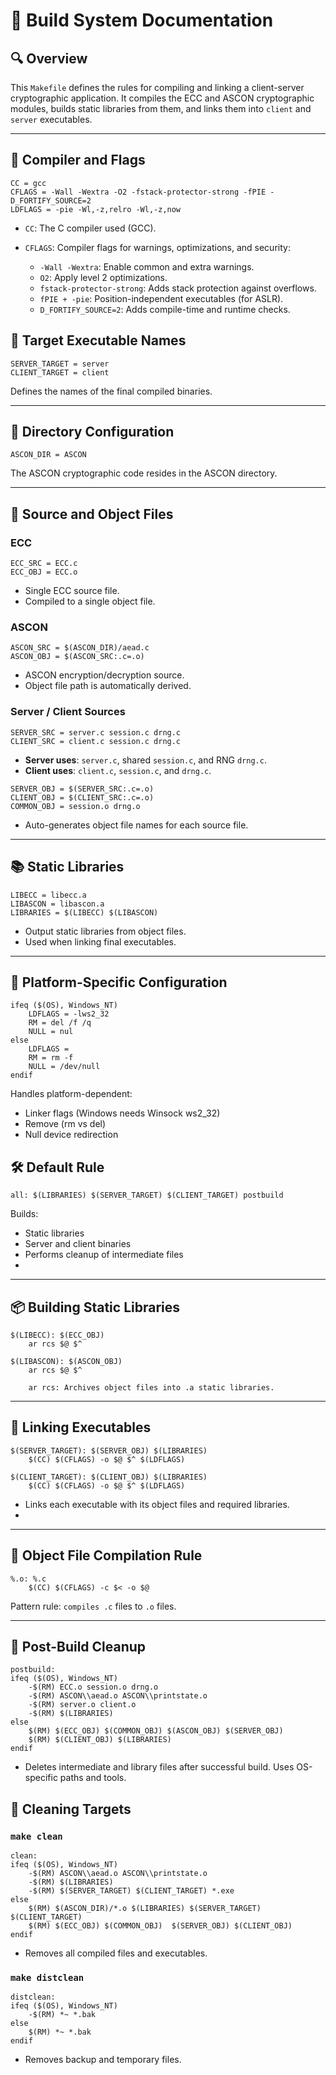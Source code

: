 # 📄 Build System Documentation 

## 🔍 Overview

This `Makefile` defines the rules for compiling and linking a 
client-server cryptographic application. It compiles the ECC and
ASCON cryptographic modules, builds static libraries from them,
and links them into `client` and `server` executables.

---

## 🔧 Compiler and Flags

```make
CC = gcc
CFLAGS = -Wall -Wextra -O2 -fstack-protector-strong -fPIE -D_FORTIFY_SOURCE=2
LDFLAGS = -pie -Wl,-z,relro -Wl,-z,now
```
- `CC`: The C compiler used (GCC).

- `CFLAGS`: Compiler flags for warnings, optimizations, and security:
  - `-Wall -Wextra`: Enable common and extra warnings.
  - `O2`: Apply level 2 optimizations.
  - `fstack-protector-strong`: Adds stack protection against overflows.
  - `fPIE + -pie`: Position-independent executables (for ASLR).
  - `D_FORTIFY_SOURCE=2`: Adds compile-time and runtime checks.

## 🎯 Target Executable Names
```make
SERVER_TARGET = server
CLIENT_TARGET = client
```
Defines the names of the final compiled binaries.

---

## 📁 Directory Configuration
```make
ASCON_DIR = ASCON
```
The ASCON cryptographic code resides in the ASCON directory.

---

## 🧩 Source and Object Files
### ECC
```make
ECC_SRC = ECC.c
ECC_OBJ = ECC.o
```
- Single ECC source file.
- Compiled to a single object file.

### ASCON
```make
ASCON_SRC = $(ASCON_DIR)/aead.c
ASCON_OBJ = $(ASCON_SRC:.c=.o)
```
- ASCON encryption/decryption source.
- Object file path is automatically derived.

### Server / Client Sources
```make
SERVER_SRC = server.c session.c drng.c
CLIENT_SRC = client.c session.c drng.c
```
- **Server uses**: `server.c`, shared `session.c`, and RNG `drng.c`.
- **Client uses**: `client.c`, `session.c`, and `drng.c`.
```make
SERVER_OBJ = $(SERVER_SRC:.c=.o)
CLIENT_OBJ = $(CLIENT_SRC:.c=.o)
COMMON_OBJ = session.o drng.o
``` 
- Auto-generates object file names for each source file.

---
## 📚 Static Libraries
```make
LIBECC = libecc.a
LIBASCON = libascon.a
LIBRARIES = $(LIBECC) $(LIBASCON)
```
- Output static libraries from object files.
- Used when linking final executables.

---

## 🧷 Platform-Specific Configuration
```make
ifeq ($(OS), Windows_NT)
    LDFLAGS = -lws2_32
    RM = del /f /q
    NULL = nul
else
    LDFLAGS =
    RM = rm -f
    NULL = /dev/null
endif
```

Handles platform-dependent:

- Linker flags (Windows needs Winsock ws2_32)
- Remove (rm vs del)
- Null device redirection

## 🛠 Default Rule
```make
all: $(LIBRARIES) $(SERVER_TARGET) $(CLIENT_TARGET) postbuild
```
Builds:
- Static libraries
- Server and client binaries
- Performs cleanup of intermediate files
- 
---

## 📦 Building Static Libraries
```make
$(LIBECC): $(ECC_OBJ)
	ar rcs $@ $^

$(LIBASCON): $(ASCON_OBJ)
	ar rcs $@ $^

    ar rcs: Archives object files into .a static libraries.
```
--- 
## 🔗 Linking Executables
```make
$(SERVER_TARGET): $(SERVER_OBJ) $(LIBRARIES)
	$(CC) $(CFLAGS) -o $@ $^ $(LDFLAGS)

$(CLIENT_TARGET): $(CLIENT_OBJ) $(LIBRARIES)
	$(CC) $(CFLAGS) -o $@ $^ $(LDFLAGS)
```

- Links each executable with its object files and required libraries.
- 
---
## 🧱 Object File Compilation Rule
```make
%.o: %.c
	$(CC) $(CFLAGS) -c $< -o $@
```
Pattern rule: `compiles .c` files to `.o` files.

---
## 🧼 Post-Build Cleanup
```make
postbuild:
ifeq ($(OS), Windows_NT)
	-$(RM) ECC.o session.o drng.o
	-$(RM) ASCON\\aead.o ASCON\\printstate.o
	-$(RM) server.o client.o
	-$(RM) $(LIBRARIES)
else
	$(RM) $(ECC_OBJ) $(COMMON_OBJ) $(ASCON_OBJ) $(SERVER_OBJ)
	$(RM) $(CLIENT_OBJ) $(LIBRARIES)
endif
```
- Deletes intermediate and library files after successful build. Uses OS-specific paths and tools.
## 🧽 Cleaning Targets

### **`make clean`**

```make
clean:
ifeq ($(OS), Windows_NT)
	-$(RM) ASCON\\aead.o ASCON\\printstate.o
	-$(RM) $(LIBRARIES)
	-$(RM) $(SERVER_TARGET) $(CLIENT_TARGET) *.exe
else
	$(RM) $(ASCON_DIR)/*.o $(LIBRARIES) $(SERVER_TARGET) $(CLIENT_TARGET)
	$(RM) $(ECC_OBJ) $(COMMON_OBJ)  $(SERVER_OBJ) $(CLIENT_OBJ)
endif
```
- Removes all compiled files and executables.

### **`make distclean`**

```make
distclean:
ifeq ($(OS), Windows_NT)
	-$(RM) *~ *.bak
else
	$(RM) *~ *.bak
endif
```
- Removes backup and temporary files.
